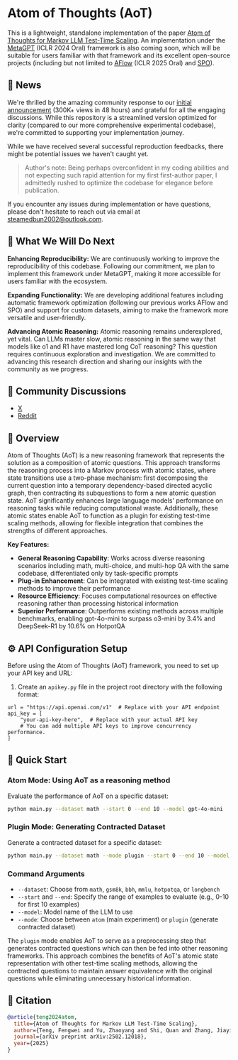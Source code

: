 # Atom of Thoughts (AoT)

This is a lightweight, standalone implementation of the paper [Atom of Thoughts for Markov LLM Test-Time Scaling](https://arxiv.org/abs/2502.12018). An implementation under the [MetaGPT](https://github.com/geekan/MetaGPT) (ICLR 2024 Oral) framework is also coming soon, which will be suitable for users familiar with that framework and its excellent open-source projects (including but not limited to [AFlow](https://arxiv.org/abs/2410.10762) (ICLR 2025 Oral) and [SPO](https://arxiv.org/abs/2502.06855)).

## 📰 News

We're thrilled by the amazing community response to our [initial announcement](https://x.com/didiforx/status/1895902471635288252) (300K+ views in 48 hours) and grateful for all the engaging discussions. While this repository is a streamlined version optimized for clarity (compared to our more comprehensive experimental codebase), we're committed to supporting your implementation journey.

While we have received several successful reproduction feedbacks, there might be potential issues we haven't caught yet. 

> Author's note: Being perhaps overconfident in my coding abilities and not expecting such rapid attention for my first first-author paper, I admittedly rushed to optimize the codebase for elegance before publication.

If you encounter any issues during implementation or have questions, please don't hesitate to reach out via email at <steamedbun2002@outlook.com>.

## 🎯 What We Will Do Next

**Enhancing Reproducibility:**
We are continuously working to improve the reproducibility of this codebase. Following our commitment, we plan to implement this framework under MetaGPT, making it more accessible for users familiar with the ecosystem.

**Expanding Functionality:**
We are developing additional features including automatic framework optimization (following our previous works AFlow and SPO) and support for custom datasets, aiming to make the framework more versatile and user-friendly.

**Advancing Atomic Reasoning:**
Atomic reasoning remains underexplored, yet vital. Can LLMs master slow, atomic reasoning in the same way that models like o1 and R1 have mastered long CoT reasoning? This question requires continuous exploration and investigation. We are committed to advancing this research direction and sharing our insights with the community as we progress.

## 💬 Community Discussions

- [X](https://x.com/didiforx/status/1895902471635288252)
- [Reddit](https://www.reddit.com/r/LocalLLaMA/comments/1j29hm0/new_atom_of_thoughts_looks_promising_for_helping/)

## 📖 Overview

Atom of Thoughts (AoT) is a new reasoning framework that represents the solution as a composition of atomic questions. This approach transforms the reasoning process into a Markov process with atomic states, where state transitions use a two-phase mechanism: first decomposing the current question into a temporary dependency-based directed acyclic graph, then contracting its subquestions to form a new atomic question state. AoT significantly enhances large language models' performance on reasoning tasks while reducing computational waste. Additionally, these atomic states enable AoT to function as a plugin for existing test-time scaling methods, allowing for flexible integration that combines the strengths of different approaches.

**Key Features:**

- **General Reasoning Capability**: Works across diverse reasoning scenarios including math, multi-choice, and multi-hop QA with the same codebase, differentiated only by task-specific prompts
- **Plug-in Enhancement**: Can be integrated with existing test-time scaling methods to improve their performance
- **Resource Efficiency**: Focuses computational resources on effective reasoning rather than processing historical information
- **Superior Performance**: Outperforms existing methods across multiple benchmarks, enabling gpt-4o-mini to surpass o3-mini by 3.4% and DeepSeek-R1 by 10.6% on HotpotQA

## ⚙️ API Configuration Setup

Before using the Atom of Thoughts (AoT) framework, you need to set up your API key and URL:

1. Create an `apikey.py` file in the project root directory with the following format:

```
url = "https://api.openai.com/v1"  # Replace with your API endpoint
api_key = [
    "your-api-key-here",  # Replace with your actual API key
    # You can add multiple API keys to improve concurrency performance.
]
```

## 🚀 Quick Start

### Atom Mode: Using AoT as a reasoning method

Evaluate the performance of AoT on a specific dataset:

```bash
python main.py --dataset math --start 0 --end 10 --model gpt-4o-mini
```

### Plugin Mode: Generating Contracted Dataset

Generate a contracted dataset for a specific dataset:

```bash
python main.py --dataset math --mode plugin --start 0 --end 10 --model gpt-4o-mini
```

### Command Arguments

- `--dataset`: Choose from `math`, `gsm8k`, `bbh`, `mmlu`, `hotpotqa`, or `longbench`
- `--start` and `--end`: Specify the range of examples to evaluate (e.g., 0-10 for first 10 examples)
- `--model`: Model name of the LLM to use
- `--mode`: Choose between `atom` (main experiment) or `plugin` (generate contracted dataset)

The `plugin` mode enables AoT to serve as a preprocessing step that generates contracted questions which can then be fed into other reasoning frameworks. This approach combines the benefits of AoT's atomic state representation with other test-time scaling methods, allowing the contracted questions to maintain answer equivalence with the original questions while eliminating unnecessary historical information.

## 📝 Citation

```bibtex
@article{teng2024atom,
  title={Atom of Thoughts for Markov LLM Test-Time Scaling},
  author={Teng, Fengwei and Yu, Zhaoyang and Shi, Quan and Zhang, Jiayi and Wu, Chenglin and Luo, Yuyu},
  journal={arXiv preprint arXiv:2502.12018},
  year={2025}
}
```